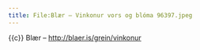 ```yaml
---
title: File:Blær – Vinkonur vors og blóma 96397.jpeg
---
```


{{c}} Blær – http://blaer.is/grein/vinkonur